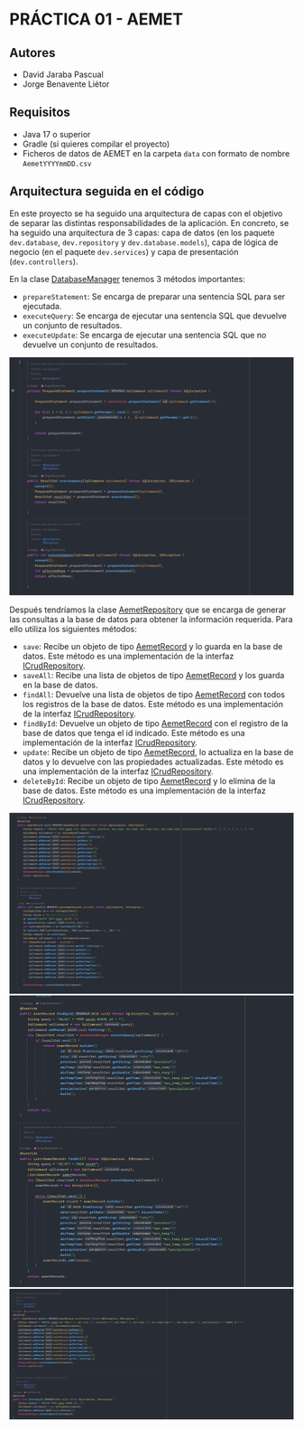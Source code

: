 # PRÁCTICA 01 - AEMET

## Autores

- David Jaraba Pascual
- Jorge Benavente Liétor

## Requisitos

- Java 17 o superior
- Gradle (si quieres compilar el proyecto)
- Ficheros de datos de AEMET en la carpeta `data` con formato de nombre `AemetYYYYmmDD.csv`

## Arquitectura seguida en el código

En este proyecto se ha seguido una arquitectura de capas con el objetivo de separar las distintas responsabilidades de
la aplicación. En concreto, se ha seguido una arquitectura de 3 capas: capa de datos (en los
paquete `dev.database`, `dev.repository` y `dev.database.models`),
capa de lógica de negocio (en el paquete `dev.services`) y capa de presentación (`dev.controllers`).

En la clase [DatabaseManager](src/main/java/dev/database/DatabaseManager.java) tenemos 3 métodos importantes:

- `prepareStatement`: Se encarga de preparar una sentencia SQL para ser ejecutada.
- `executeQuery`: Se encarga de ejecutar una sentencia SQL que devuelve un conjunto de resultados.
- `executeUpdate`: Se encarga de ejecutar una sentencia SQL que no devuelve un conjunto de resultados.

![Métodos importantes de la clase DatabaseManager](images/database-manager.png)

Después tendríamos la clase [AemetRepository](src/main/java/dev/repository/AemetRepository.java) que se encarga de
generar las consultas a la base de datos para obtener la información requerida. Para ello utiliza los siguientes
métodos:

- `save`: Recibe un objeto de tipo [AemetRecord](src/main/java/dev/database/models/AemetRecord.java) y lo guarda en la
  base de datos. Este método es una implementación de la
  interfaz [ICrudRepository](src/main/java/dev/repository/ICrudRepository.java).
- `saveAll`: Recibe una lista de objetos de tipo [AemetRecord](src/main/java/dev/database/models/AemetRecord.java) y
  los guarda en la base de datos.
- `findAll`: Devuelve una lista de objetos de tipo [AemetRecord](src/main/java/dev/database/models/AemetRecord.java)
  con todos los registros de la base de datos. Este método es una implementación de la
  interfaz [ICrudRepository](src/main/java/dev/repository/ICrudRepository.java).
- `findById`: Devuelve un objeto de tipo [AemetRecord](src/main/java/dev/database/models/AemetRecord.java) con el
  registro de la base de datos que tenga el id indicado. Este método es una implementación de la
  interfaz [ICrudRepository](src/main/java/dev/repository/ICrudRepository.java).
- `update`: Recibe un objeto de tipo [AemetRecord](src/main/java/dev/database/models/AemetRecord.java), lo actualiza
  en la base de datos y lo devuelve con las propiedades actualizadas. Este método es una implementación de la
  interfaz [ICrudRepository](src/main/java/dev/repository/ICrudRepository.java).
- `deleteById`: Recibe un objeto de tipo [AemetRecord](src/main/java/dev/database/models/AemetRecord.java) y lo elimina de
  la base de datos. Este método es una implementación de la
  interfaz [ICrudRepository](src/main/java/dev/repository/ICrudRepository.java).

![Métodos save y saveAll de la clase AemetRepository](images/aemet-repository-1.png)
![Métodos findById y findAll de la clase AemetRepository](images/aemet-repository-2.png)
![Métodos update y deleteById de la clase AemetRepository](images/aemet-repository-3.png)